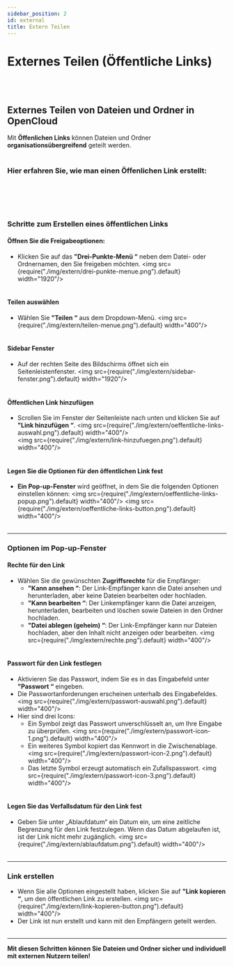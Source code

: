 ```yaml
---
sidebar_position: 2
id: external
title: Extern Teilen
---
```


# Externes Teilen (Öffentliche Links)
<br/><br/>

## Externes Teilen von Dateien und Ordner in OpenCloud
Mit **Öffenlichen Links** können Dateien und Ordner **organisationsübergreifend** geteilt werden.
<br/><br/>

### **Hier erfahren Sie, wie man einen **Öffenlichen Link** erstellt:**
<br/><br/>
---

### Schritte zum Erstellen eines öffentlichen Links
#### Öffnen Sie die Freigabeoptionen:
- Klicken Sie auf das **"Drei-Punkte-Menü “** neben dem Datei- oder Ordnernamen, den Sie freigeben möchten.
<img src={require("./img/extern/drei-punkte-menue.png").default} width="1920"/> 
<br/><br/>

#### Teilen auswählen
- Wählen Sie **"Teilen “** aus dem Dropdown-Menü.
<img src={require("./img/extern/teilen-menue.png").default} width="400"/> 
<br/><br/>

#### Sidebar Fenster
- Auf der rechten Seite des Bildschirms öffnet sich ein Seitenleistenfenster.
<img src={require("./img/extern/sidebar-fenster.png").default} width="1920"/> 
<br/><br/>

#### Öffentlichen Link hinzufügen
- Scrollen Sie im Fenster der Seitenleiste nach unten und klicken Sie auf **"Link hinzufügen “**.
<img src={require("./img/extern/oeffentliche-links-auswahl.png").default} width="400"/>    
<img src={require("./img/extern/link-hinzufuegen.png").default} width="400"/> 
<br/><br/>

#### Legen Sie die Optionen für den öffentlichen Link fest
- **Ein Pop-up-Fenster** wird geöffnet, in dem Sie die folgenden Optionen einstellen können:
<img src={require("./img/extern/oeffentliche-links-popup.png").default} width="400"/>
<img src={require("./img/extern/oeffentliche-links-button.png").default} width="400"/> 
<br/><br/>

---

### Optionen im Pop-up-Fenster
#### Rechte für den Link
- Wählen Sie die gewünschten **Zugriffsrechte** für die Empfänger:
    - **"Kann ansehen “**: Der Link-Empfänger kann die Datei ansehen und herunterladen, aber keine Dateien bearbeiten oder hochladen.
    - **"Kann bearbeiten “**: Der Linkempfänger kann die Datei anzeigen, herunterladen, bearbeiten und löschen sowie Dateien in den Ordner hochladen.
    - **"Datei ablegen (geheim) “**: Der Link-Empfänger kann nur Dateien hochladen, aber den Inhalt nicht anzeigen oder bearbeiten.
    <img src={require("./img/extern/rechte.png").default} width="400"/> 
<br/><br/>

#### Passwort für den Link festlegen
- Aktivieren Sie das Passwort, indem Sie es in das Eingabefeld unter **"Passwort “** eingeben.
- Die Passwortanforderungen erscheinen unterhalb des Eingabefeldes.
<img src={require("./img/extern/passwort-auswahl.png").default} width="400"/> 
- Hier sind drei Icons:
    - Ein Symbol zeigt das Passwort unverschlüsselt an, um Ihre Eingabe zu überprüfen.
    <img src={require("./img/extern/passwort-icon-1.png").default} width="400"/>
    - Ein weiteres Symbol kopiert das Kennwort in die Zwischenablage.
    <img src={require("./img/extern/passwort-icon-2.png").default} width="400"/>
    - Das letzte Symbol erzeugt automatisch ein Zufallspasswort.
    <img src={require("./img/extern/passwort-icon-3.png").default} width="400"/>
<br/><br/>

#### Legen Sie das Verfallsdatum für den Link fest
- Geben Sie unter „Ablaufdatum“ ein Datum ein, um eine zeitliche Begrenzung für den Link festzulegen. Wenn das Datum abgelaufen ist, ist der Link nicht mehr zugänglich.
<img src={require("./img/extern/ablaufdatum.png").default} width="400"/> 
<br/><br/>

---

### Link erstellen
- Wenn Sie alle Optionen eingestellt haben, klicken Sie auf **"Link kopieren “**, um den öffentlichen Link zu erstellen.
<img src={require("./img/extern/link-kopieren-button.png").default} width="400"/> 
- Der Link ist nun erstellt und kann mit den Empfängern geteilt werden.
<br/><br/>

---

**Mit diesen Schritten können Sie Dateien und Ordner sicher und individuell mit externen Nutzern teilen!**